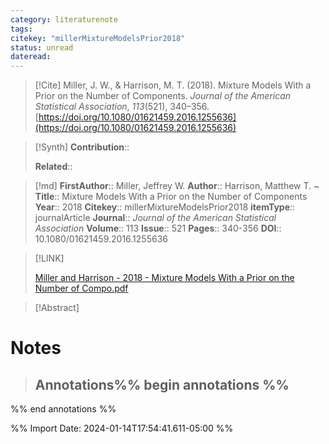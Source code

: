```yaml
---
category: literaturenote
tags: 
citekey: "millerMixtureModelsPrior2018"
status: unread
dateread:
---
```

> [!Cite]
> Miller, J. W., & Harrison, M. T. (2018). Mixture Models With a Prior on the Number of Components. _Journal of the American Statistical Association_, _113_(521), 340–356. [https://doi.org/10.1080/01621459.2016.1255636](https://doi.org/10.1080/01621459.2016.1255636)

>[!Synth]
>**Contribution**::
>
>**Related**:: 

>[!md]
> **FirstAuthor**:: Miller, Jeffrey W.
> **Author**:: Harrison, Matthew T.
~
> **Title**:: Mixture Models With a Prior on the Number of Components
> **Year**:: 2018
> **Citekey**:: millerMixtureModelsPrior2018
> **itemType**:: journalArticle
> **Journal**:: *Journal of the American Statistical Association*
> **Volume**:: 113
> **Issue**:: 521
> **Pages**:: 340-356
> **DOI**:: 10.1080/01621459.2016.1255636

> [!LINK]
>
> [Miller and Harrison - 2018 - Mixture Models With a Prior on the Number of Compo.pdf](file:///home/nguyenston/Zotero/storage/YSJK4QHJ/Miller%20and%20Harrison%20-%202018%20-%20Mixture%20Models%20With%20a%20Prior%20on%20the%20Number%20of%20Compo.pdf)

> [!Abstract]
>

# Notes
> ## Annotations%% begin annotations %%


%% end annotations %%




%% Import Date: 2024-01-14T17:54:41.611-05:00 %%
